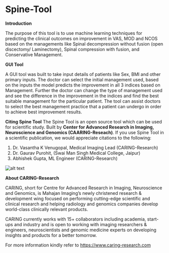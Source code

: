 # Spine-Tool

**Introduction**


The purpose of this tool is to use machine learning techniques for predicting the clinical outcomes on improvement in VAS, MOD and NCOS based on the managements like Spinal decompression without fusion (open discectomy/ Laminectomy), Spinal compression with fusion, and Conservative Management.


**GUI Tool**


A GUI tool was built to take input details of patients like Sex, BMI and other primary inputs. The doctor can select the initial management used, based on the inputs the model predicts the improvement in all 3 indices based on Management. Further the doctor can change the type of management used and see the difference in the improvement in the indices and find the best suitable management for the particular patient. The tool can assist doctors to select the best management practice that a patient can undergo in order to achieve best improvement results.

**Citing Spine Tool**
The Spine Tool is an open source tool which can be used for scientific study. Built by **Center for Advanced Research in Imaging, Neuroscience and Genomics (CAARING-Reseach)**.
If you use Spine Tool in a scientific publication, we would appreciate citations to the following:
1. Dr. Vasantha K Venugopal, Medical Imaging Lead (CARING-Research)
2. Dr. Gaurav Purohit, (Swai Man Singh Medical College, Jaipur)
3. Abhishek Gupta, ML Engineer (CARING-Research)

![alt text](https://caring-research.com/wp-content/themes/caring/img/caring_logo.png)

**About CARING-Research**

CARING, short for Centre for Advanced Research in Imaging, Neuroscience and Genomics, is Mahajan Imaging’s newly christened research & development wing focused on performing cutting-edge scientific and clinical research and helping radiology and genomics companies develop world-class clinically relevant products.

CARING currently works with 15+ collaborators including academia, start-ups and industry and is open to working with imaging researchers & engineers, neuroscientists and genomic medicine experts on developing insights and products for a better tomorrow.

For more information kindly refer to https://www.caring-research.com
